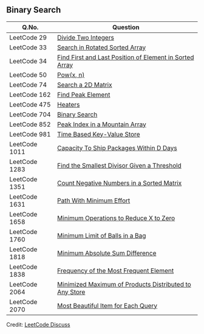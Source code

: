 ## Binary Search

| Q.No. | Question |
| --- | --- |
| LeetCode 29 | [Divide Two Integers](https://grid47.xyz/posts/leetcode-29-divide-two-integers-solution/) |
| LeetCode 33 | [Search in Rotated Sorted Array](https://grid47.xyz/posts/leetcode-33-search-in-rotated-sorted-array-solution/) |
| LeetCode 34 | [Find First and Last Position of Element in Sorted Array](https://grid47.xyz/posts/leetcode-34-find-first-and-last-position-of-element-in-sorted-array-solution/) |
| LeetCode 50 | [Pow(x, n)](https://grid47.xyz/posts/leetcode-50-powx-n-solution/) |
| LeetCode 74 | [Search a 2D Matrix](https://grid47.xyz/posts/leetcode-74-search-a-2d-matrix-solution/) |
| LeetCode 162 | [Find Peak Element](https://grid47.xyz/posts/leetcode-162-find-peak-element-solution/) |
| LeetCode 475 | [Heaters](https://grid47.xyz/posts/leetcode-475-heaters-solution/) |
| LeetCode 704 | [Binary Search](https://grid47.xyz/posts/leetcode-704-binary-search-solution/) |
| LeetCode 852 | [Peak Index in a Mountain Array](https://grid47.xyz/posts/leetcode-852-peak-index-in-a-mountain-array-solution/) |
| LeetCode 981 | [Time Based Key-Value Store](https://grid47.xyz/posts/leetcode-981-time-based-key-value-store-solution/) |
| LeetCode 1011 | [Capacity To Ship Packages Within D Days](https://grid47.xyz/posts/leetcode-1011-capacity-to-ship-packages-within-d-days-solution/) |
| LeetCode 1283 | [Find the Smallest Divisor Given a Threshold](https://grid47.xyz/posts/leetcode-1283-find-the-smallest-divisor-given-a-threshold-solution/) |
| LeetCode 1351 | [Count Negative Numbers in a Sorted Matrix](https://grid47.xyz/posts/leetcode-1351-count-negative-numbers-in-a-sorted-matrix-solution/) |
| LeetCode 1631 | [Path With Minimum Effort](https://grid47.xyz/posts/leetcode-1631-path-with-minimum-effort-solution/) |
| LeetCode 1658 | [Minimum Operations to Reduce X to Zero](https://grid47.xyz/posts/leetcode-1658-minimum-operations-to-reduce-x-to-zero-solution/) |
| LeetCode 1760 | [Minimum Limit of Balls in a Bag](https://grid47.xyz/posts/leetcode-1760-minimum-limit-of-balls-in-a-bag-solution/) |
| LeetCode 1818 | [Minimum Absolute Sum Difference](https://grid47.xyz/posts/leetcode-1818-minimum-absolute-sum-difference-solution/) |
| LeetCode 1838 | [Frequency of the Most Frequent Element](https://grid47.xyz/posts/leetcode-1838-frequency-of-the-most-frequent-element-solution/) |
| LeetCode 2064 | [Minimized Maximum of Products Distributed to Any Store](https://grid47.xyz/posts/leetcode-2064-minimized-maximum-of-products-distributed-to-any-store-solution/) |
| LeetCode 2070 | [Most Beautiful Item for Each Query](https://grid47.xyz/posts/leetcode-2070-most-beautiful-item-for-each-query-solution/) |

Credit: [LeetCode Discuss](https://leetcode.com/discuss/interview-question/2069641/the-only-lists-you-need-for-your-interview-preparation)

